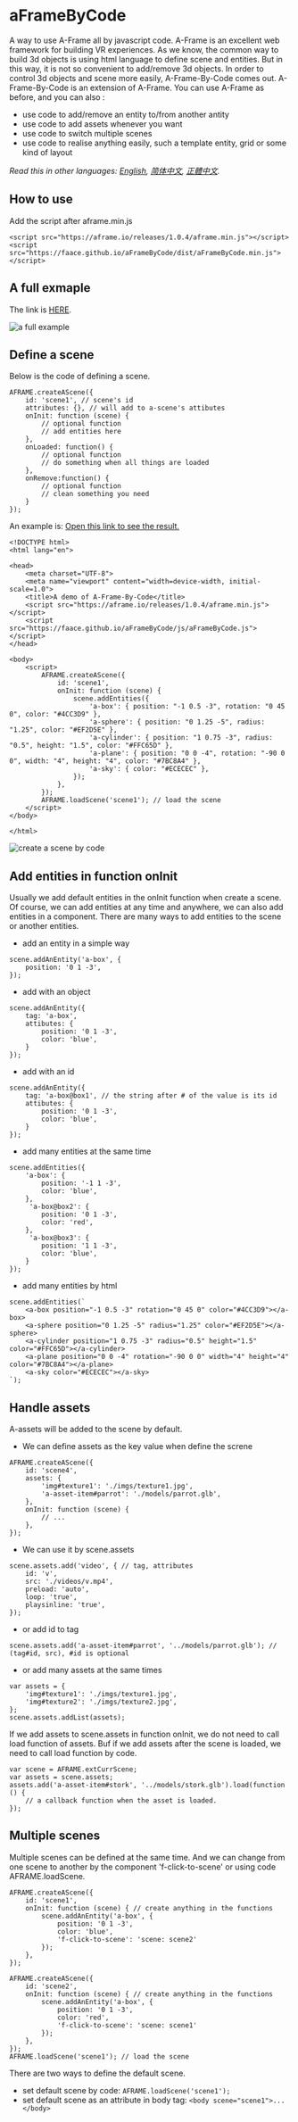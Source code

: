 # aFrameByCode
A way to use A-Frame all by javascript code.
A-Frame is an excellent web framework for building VR experiences. 
As we know, the common way to build 3d objects is using html language to define scene and entities. But in this way, it is not so convenient to add/remove 3d objects. In order to control 3d objects and scene more easily, A-Frame-By-Code comes out.
A-Frame-By-Code is an extension of A-Frame. You can use A-Frame as before, and you can also : 
- use code to add/remove an entity to/from another antity
- use code to add assets whenever you want
- use code to switch multiple scenes
- use code to realise anything easily, such a template entity, grid or some kind of layout

*Read this in other languages: [English](README.md), [简体中文](README.zh-cn.md), [正體中文](README.zh-tw.md).*

## How to use
Add the script after aframe.min.js
```
<script src="https://aframe.io/releases/1.0.4/aframe.min.js"></script>
<script src="https://faace.github.io/aFrameByCode/dist/aFrameByCode.min.js"></script>
```
## A full exmaple
The link is [HERE](https://faace.github.io/aFrameByCode).

![a full example](https://faace.github.io/aFrameByCode/imgs/fullExample.gif "a full example")

## Define a scene
Below is the code of defining a scene.
```
AFRAME.createAScene({
    id: 'scene1', // scene's id
    attributes: {}, // will add to a-scene's attibutes
    onInit: function (scene) {
        // optional function
        // add entities here
    },
    onLoaded: function() {
        // optional function
        // do something when all things are loaded
    },
    onRemove:function() {
        // optional function
        // clean something you need
    }
});
```
An example is:  [Open this link to see the result.](https://faace.github.io/aFrameByCode/demo.html) 

```
<!DOCTYPE html>
<html lang="en">

<head>
    <meta charset="UTF-8">
    <meta name="viewport" content="width=device-width, initial-scale=1.0">
    <title>A demo of A-Frame-By-Code</title>
    <script src="https://aframe.io/releases/1.0.4/aframe.min.js"></script>
    <script src="https://faace.github.io/aFrameByCode/js/aFrameByCode.js"></script>
</head>

<body>
    <script>
        AFRAME.createAScene({
            id: 'scene1',
            onInit: function (scene) {
                scene.addEntities({
                    'a-box': { position: "-1 0.5 -3", rotation: "0 45 0", color: "#4CC3D9" },
                    'a-sphere': { position: "0 1.25 -5", radius: "1.25", color: "#EF2D5E" },
                    'a-cylinder': { position: "1 0.75 -3", radius: "0.5", height: "1.5", color: "#FFC65D" },
                    'a-plane': { position: "0 0 -4", rotation: "-90 0 0", width: "4", height: "4", color: "#7BC8A4" },
                    'a-sky': { color: "#ECECEC" },
                });
            },
        });
        AFRAME.loadScene('scene1'); // load the scene
    </script>
</body>

</html>
```
![create a scene by code](https://faace.github.io/aFrameByCode/imgs/screenShot.jpg "create a scene by code")


## Add entities in function onInit
Usually we add default entities in the onInit function when create a scene. Of course, we can add entities at any time and anywhere, we can also add entities in a component.
There are many ways to add entities to the scene or another entities.
- add an entity in a simple way
```
scene.addAnEntity('a-box', {
    position: '0 1 -3',
});
```

- add with an object
```
scene.addAnEntity({
    tag: 'a-box',
    attibutes: {
        position: '0 1 -3',
        color: 'blue',
    }
});
```

- add with an id
```
scene.addAnEntity({
    tag: 'a-box@box1', // the string after # of the value is its id
    attibutes: {
        position: '0 1 -3',
        color: 'blue',
    }
});
```

- add many entities at the same time
```
scene.addEntities({
    'a-box': {
        position: '-1 1 -3',
        color: 'blue',
    },
     'a-box@box2': {
        position: '0 1 -3',
        color: 'red',
    },
     'a-box@box3': {
        position: '1 1 -3',
        color: 'blue',
    }
});
```

- add many entities by html
```
scene.addEntities(`
    <a-box position="-1 0.5 -3" rotation="0 45 0" color="#4CC3D9"></a-box>
    <a-sphere position="0 1.25 -5" radius="1.25" color="#EF2D5E"></a-sphere>
    <a-cylinder position="1 0.75 -3" radius="0.5" height="1.5" color="#FFC65D"></a-cylinder>
    <a-plane position="0 0 -4" rotation="-90 0 0" width="4" height="4" color="#7BC8A4"></a-plane>
    <a-sky color="#ECECEC"></a-sky>
`);
```

## Handle assets
A-assets will be added to the scene by default.
- We can define assets as the key value when define the screne
```
AFRAME.createAScene({
    id: 'scene4',
    assets: {
        'img#texture1': './imgs/texture1.jpg',
        'a-asset-item#parrot': './models/parrot.glb',
    },
    onInit: function (scene) {
        // ...
    },
});
```

- We can use it by scene.assets
```
scene.assets.add('video', { // tag, attributes
    id: 'v',
    src: './videos/v.mp4',
    preload: 'auto',
    loop: 'true',
    playsinline: 'true',
});
```

- or add id to tag
```
scene.assets.add('a-asset-item#parrot', '../models/parrot.glb'); // (tag#id, src), #id is optional
```

- or add many assets at the same times

```
var assets = {
    'img#texture1': './imgs/texture1.jpg',
    'img#texture2': './imgs/texture2.jpg',
};
scene.assets.addList(assets);
```

If we add assets to scene.assets in function onInit, we do not need to call load function of assets.
Buf if we add assets after the scene is loaded, we need to call load function by code.
```
var scene = AFRAME.extCurrScene;
var assets = scene.assets;
assets.add('a-asset-item#stork', '../models/stork.glb').load(function () {
    // a callback function when the asset is loaded.
});
```

## Multiple scenes
Multiple scenes can be defined at the same time.
And we can change from one scene to another by the component 'f-click-to-scene' or using code AFRAME.loadScene.

```
AFRAME.createAScene({
    id: 'scene1',
    onInit: function (scene) { // create anything in the functions
        scene.addAnEntity('a-box', {
            position: '0 1 -3',
            color: 'blue',
            'f-click-to-scene': 'scene: scene2'
        });
    },
});

AFRAME.createAScene({
    id: 'scene2',
    onInit: function (scene) { // create anything in the functions
        scene.addAnEntity('a-box', {
            position: '0 1 -3',
            color: 'red',
            'f-click-to-scene': 'scene: scene1'
        });
    },
});
AFRAME.loadScene('scene1'); // load the scene
```

There are two ways to define the default scene.
- set default scene by code: `AFRAME.loadScene('scene1');`
- set default scene as an attribute in body tag: `<body scene="scene1">...</body>`
